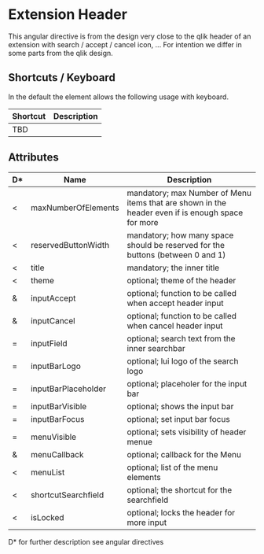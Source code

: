 # Extension Header

This angular directive is from the design very close to the qlik header of an extension
with search / accept / cancel icon, ...
For intention we differ in some parts from the qlik design.

## Shortcuts / Keyboard

In the default the element allows the following usage with keyboard.

Shortcut        |  Description
----------------|--------------------------------------------
TBD             | 

## Attributes

D* | Name            |  Description
---|-----------------|--------------------------------------------
 < | maxNumberOfElements    | mandatory; max Number of Menu items that are shown in the header even if is enough space for more
 < | reservedButtonWidth    | mandatory; how many space should be reserved for the buttons (between 0 and 1)
 < | title           | mandatory; the inner title
 < | theme           | optional; theme of the header
 & | inputAccept    | optional; function to be called when accept header input
 & | inputCancel    | optional; function to be called when cancel header input
 = | inputField     | optional; search text from the inner searchbar
 = | inputBarLogo   | optional; lui logo of the search logo
 = | inputBarPlaceholder    | optional; placeholer for the input bar
 = | inputBarVisible    | optional; shows the input bar
 = | inputBarFocus  | optional; set input bar focus
 = | menuVisible | optional; sets visibility of header menue
 & | menuCallback | optional; callback for the Menu
 < | menuList | optional; list of the menu elements
 < | shortcutSearchfield | optional; the shortcut for the searchfield
 < | isLocked | optional; locks the header for more input

D* for further description see angular directives
